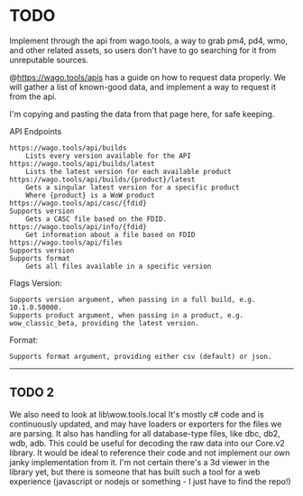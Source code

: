 # TODO

Implement through the api from wago.tools, a way to grab pm4, pd4, wmo, and other related assets, so users don't have to go searching for it from unreputable sources.

@https://wago.tools/apis has a guide on how to request data properly. We will gather a list of known-good data, and implement a way to request it from the api.

I'm copying and pasting the data from that page here, for safe keeping.

API Endpoints

    https://wago.tools/api/builds
        Lists every version available for the API
    https://wago.tools/api/builds/latest
        Lists the latest version for each available product
    https://wago.tools/api/builds/{product}/latest
        Gets a singular latest version for a specific product
        Where {product} is a WoW product
    https://wago.tools/api/casc/{fdid}
    Supports version
        Gets a CASC file based on the FDID.
    https://wago.tools/api/info/{fdid}
        Get information about a file based on FDID
    https://wago.tools/api/files
    Supports version
    Supports format
        Gets all files available in a specific version

Flags
Version:

    Supports version argument, when passing in a full build, e.g. 10.1.0.50000.
    Supports product argument, when passing in a product, e.g. wow_classic_beta, providing the latest version.

Format:

    Supports format argument, providing either csv (default) or json.

------

## TODO 2

We also need to look at lib\wow.tools.local
It's mostly c# code and is continuously updated, and may have loaders or exporters for the files we are parsing. It also has handling for all database-type files, like dbc, db2, wdb, adb. This could be useful for decoding the raw data into our Core.v2 library. It would be ideal to reference their code and not implement our own janky implementation from it. I'm not certain there's a 3d viewer in the library yet, but there is someone that has built such a tool for a web experience (javascript or nodejs or something - I just have to find the repo!)
